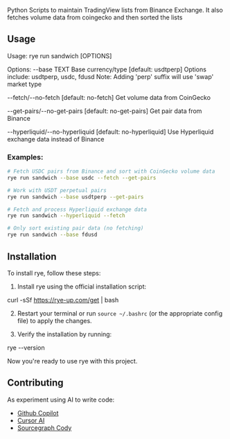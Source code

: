 Python Scripts to maintain TradingView lists from Binance Exchange.
It also fetches volume data from coingecko and then sorted the lists

## Usage

Usage: rye run sandwich [OPTIONS]

Options:
  --base TEXT          Base currency/type [default: usdtperp]
                       Options include: usdtperp, usdc, fdusd
                       Note: Adding 'perp' suffix will use 'swap' market type

  --fetch/--no-fetch   [default: no-fetch]
                       Get volume data from CoinGecko

  --get-pairs/--no-get-pairs  [default: no-get-pairs]
                       Get pair data from Binance

  --hyperliquid/--no-hyperliquid  [default: no-hyperliquid]
                       Use Hyperliquid exchange data instead of Binance

### Examples:

```bash
# Fetch USDC pairs from Binance and sort with CoinGecko volume data
rye run sandwich --base usdc --fetch --get-pairs

# Work with USDT perpetual pairs
rye run sandwich --base usdtperp --get-pairs

# Fetch and process Hyperliquid exchange data
rye run sandwich --hyperliquid --fetch

# Only sort existing pair data (no fetching)
rye run sandwich --base fdusd
```

## Installation

To install rye, follow these steps:

1. Install rye using the official installation script:

curl -sSf https://rye-up.com/get | bash

2. Restart your terminal or run `source ~/.bashrc` (or the appropriate config file) to apply the changes.

3. Verify the installation by running:

rye --version

Now you're ready to use rye with this project.

## Contributing
As experiment using AI to write code:
 * [Github Copilot](https://github.com/features/copilot)
 * [Cursor AI](https://www.cursor.com/)
 * [Sourcegraph Cody](https://sourcegraph.com/cody)
